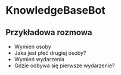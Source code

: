 # KnowledgeBaseBot

## Przykładowa rozmowa

* Wymień osoby
* Jaka jest płeć drugiej osoby?
* Wymień wydarzenia
* Gdzie odbywa się pierwsze wydarzenie?